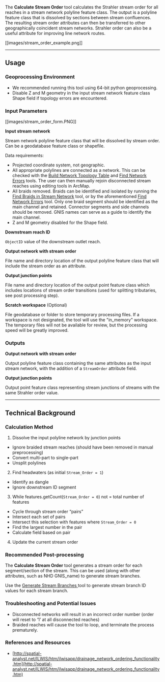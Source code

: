 The **Calculate Stream Order** tool calculates the Strahler stream order for all reaches in a stream network polyline feature class. The output is a polyline feature class that is dissolved by sections between stream confluences. The resulting stream order attributes can then be transferred to other geographically coincident stream networks. Strahler order can also be a useful attribute for improving line network routes. 

[[images/stream_order_example.png]]

_______________________________________________________________
## Usage

### Geoprocessing Environment
 
* We recommended running this tool using 64-bit python geoprocessing.
* Disable Z and M geometry in the input stream network feature class Shape field if topology errors are encountered.

### Input Parameters

[[images/stream_order_form.PNG]]

**Input stream network**

Stream network polyline feature class that will be dissolved by stream order. Can be a geodatabase feature class or shapefile.

Data requirements: 

* Projected coordinate system, not geographic.
* All appropriate polylines are connected as a network. This can be checked with the [Build Network Topology Table](https://github.com/SouthForkResearch/gnat/wiki/Build-Network-Topology-Table) and [Find Network Errors](https://github.com/SouthForkResearch/gnat/wiki/Find-Network-Errors) tools. The user can then manually rejoin disconnected stream reaches using editing tools in ArcMap.
* All braids removed. Braids can be identified and isolated by running the [Find Braids in Stream Network](https://github.com/SouthForkResearch/gnat/wiki/Find-Braids-in-Stream-Network) tool, or by the aforementioned [Find Network Errors](https://github.com/SouthForkResearch/gnat/wiki/Find-Network-Errors) tool. Only one braid segment should be identified as the main channel and retained. Connector segments and side channels should be removed. GNIS names can serve as a guide to identify the main channel.  
* Z and M geometry disabled for the Shape field.

**Downstream reach ID**

`ObjectID` value of the downstream outlet reach.

**Output network with stream order**

File name and directory location of the output polyline feature class that will include the stream order as an attribute.

**Output junction points**

File name and directory location of the output point feature class which includes locations of stream order transitions (used for splitting tributaries, see post processing step).

**Scratch workspace** (Optional)

File geodatabase or folder to store temporary processing files. If a workspace is not designated, the tool will use the "in_memory" workspace. The temporary files will not be available for review, but the processing speed will be greatly improved.

### Outputs

**Output network with stream order**

Output polyline feature class containing the same attributes as the input stream network, with the addition of a `StreamOrder` attribute field.

**Output junction points**

Output point feature class representing stream junctions of streams with the same Strahler order value.

_______________________________________________________________
## Technical Background

### Calculation Method

1. Dissolve the input polyline network by junction points
  * Ignore braided stream reaches (should have been removed in manual preprocessing)
  * Convert multi-part to single-part
  * Unsplit polylines
2. Find headwaters (as initial `Stream_Order = 1`)
  * Identify as dangle
  * Ignore downstream ID segment
3. While features.getCount(`Stream_Order = 0`) not = total number of features
  * Cycle through stream order “pairs”
  * Intersect each set of pairs
  * Intersect this selection with features where `Stream_Order = 0`
  * Find the largest number in the pair
  * Calculate field based on pair
4. Update the current stream order

### Recommended Post-processing

The **Calculate Stream Order** tool generates a stream order for each segment/section of the stream. This can be used (along with other attributes, such as NHD GNIS_name) to generate stream branches. 

Use the [Generate Stream Branches ](https://github.com/SouthForkResearch/gnat/wiki/Generate-Stream-Branches) tool to generate stream branch ID values for each stream branch.

### Troubleshooting and Potential Issues

* Disconnected networks will result in an incorrect order number (order will reset to ‘1’ at all disconnected reaches)
* Braided reaches will cause the tool to loop, and terminate the process prematurely.

### References and Resources

* [http://spatial-analyst.net/ILWIS/htm/ilwisapp/drainage_network_ordering_functionality.htm](http://spatial-analyst.net/ILWIS/htm/ilwisapp/drainage_network_ordering_functionality.htm)
